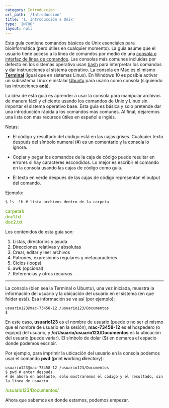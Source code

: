 ```yaml
---
category: Introduccion
url_path: '/Introduccion'
title: '1. Introducción a Unix'
type: 'INTRO'
layout: null
---
```


Esta guía contiene comandos básicos de Unix esenciales para bioinformática (pero útiles en cualquier momento). La guía asume que el usuario tiene acceso a la línea de comandos por medio de una [consola o interfaz de línea de comandos](https://es.wikipedia.org/wiki/Interfaz_de_l%C3%ADnea_de_comandos). Las consolas más comunes incluídas por defecto en los sistemas operativo usan [bash](https://es.wikipedia.org/wiki/Bash) para interpretar los comandos y dar instrucciones al sistema operativo. La consola en Mac es el mismo **[Terminal](https://en.wikipedia.org/wiki/Terminal_(macOS))** (igual que en sistemas Linux). En Windows 10 es posible activar un subsistema Linux e instalar [Ubuntu](https://ubuntu.com/#download) para usarlo como consola (siguiendo las intrucciones **[acá](https://www.howtogeek.com/249966/how-to-install-and-use-the-linux-bash-shell-on-windows-10/)**).

La idea de esta guía es aprender a usar la consola para manipular archivos de manera fácil y eficiente usando los comandos de Unix y Linux sin importar el sistema operativo base. Esta guía es básica y solo pretende dar una introducción rápida a los comandos más comunes. Al final, dejaremos una lista con más recursos útiles en español e inglés.

Notas:
- El código y resultado del código está en las cajas grises. Cualquier texto después del símbolo numeral (#) es un comentario y la consola lo ignora. 

- Copiar y pegar los comandos de la caja de código puede resultar en errores si hay caracteres escondidos. Lo mejor es escribir el comando en la consola usando las cajas de código como guía.

- El texto en verde después de las cajas de código representan el output del comando.

Ejemplo:

```
$ ls -lh # lista archivos dentro de la carpeta
```

<span style="color:#5fa300">carpeta1/</span>  
<span style="color:#5fa300">doc1.txt</span>  
<span style="color:#5fa300">doc2.txt</span>  

Los contenidos de esta guía son:

1. Listas, directorios y ayuda
2. Direcciones relativas y absolutas
3. Crear, editar y leer archivos
4. Patrones, expresiones regulares y metacaracteres
5. Ciclos (loops)
6. awk (opcional)
7. Referencias y otros recursos


----


La consola (bien sea la Terminal o Ubuntu), una vez iniciada, muestra la información del usuario y la ubicación del usuario en el sistema (en que folder está). Esa información se ve así (por ejemplo):

```
usuario123@mac-73458-12 /usuario123/Documentos
$
```

En este caso, **usuario123** es el nombre de usuario (puede o no ser el mismo que el nombre de usuario en la sesión), **mac-73458-12** es el hospedero (o equipo) del usuario, y **/c/Usuario/usuario123/Documentos** es la ubicación del usuario (puede variar). El símbolo de dolar ($) en demarca el espacio donde podemos escribir.

Por ejemplo, para imprimir la ubicación del usuario en la consola podemos usar el comando **pwd** (**p**rint **w**orking **d**irectory):

```
usuario123@mac-73458-12 /usuario123/Documentos
$ pwd # enter después
# de ahora en adelante, solo mostraremos el código y el resultado, sin la linea de usuario
```

<span style="color:#5fa300">/usuario123/Documentos/</span>


Ahora que sabemos en donde estamos, podemos empezar.